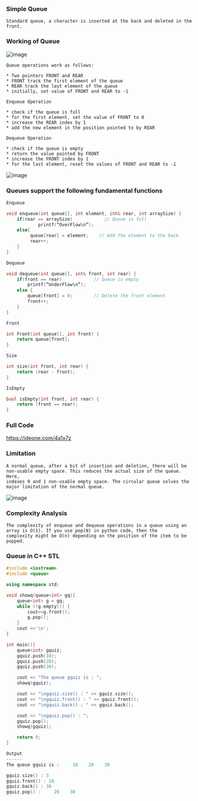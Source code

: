 ### Simple Queue

```
Standard queue, a character is inserted at the back and deleted in the front.
```
### Working of Queue

![image](https://user-images.githubusercontent.com/59710234/154790836-7a30a278-a061-42a9-a8e7-69b7044eb622.png)

```
Queue operations work as follows:

* Two pointers FRONT and REAR
* FRONT track the first element of the queue
* REAR track the last element of the queue
* initially, set value of FRONT and REAR to -1

Enqueue Operation

* check if the queue is full
* for the first element, set the value of FRONT to 0
* increase the REAR index by 1
* add the new element in the position pointed to by REAR

Dequeue Operation

* check if the queue is empty
* return the value pointed by FRONT
* increase the FRONT index by 1
* for the last element, reset the values of FRONT and REAR to -1

```
![image](https://user-images.githubusercontent.com/59710234/154790910-c835d3b4-af3c-4da1-b812-369818b5eb16.png)

### Queues support the following fundamental functions

```c++
Enqueue

void enqueue(int queue[], int element, int& rear, int arraySize) {
    if(rear == arraySize)            // Queue is full
            printf(“OverFlow\n”);
    else{
         queue[rear] = element;    // Add the element to the back
         rear++;
    }
}
```

```c++
Dequeue

void dequeue(int queue[], int& front, int rear) {
    if(front == rear)            // Queue is empty
        printf(“UnderFlow\n”);
    else {
        queue[front] = 0;        // Delete the front element
        front++;
    }
}
```
```c++
Front

int Front(int queue[], int front) {
    return queue[front];
}
```
```c++
Size

int size(int front, int rear) {
    return (rear - front);
}
```
```c++
IsEmpty

bool isEmpty(int front, int rear) {
    return (front == rear);
}
```

### Full Code

https://ideone.com/4a1x7z

### Limitation
```
A normal queue, after a bit of insertion and deletion, there will be non-usable empty space. This reduces the actual size of the queue. Here, 
indexes 0 and 1 non-usable empty space. The circular queue solves the major limitation of the normal queue.
```

![image](https://user-images.githubusercontent.com/59710234/154794725-c0b26263-fd2a-4394-b043-45ce91c50cff.png)

### Complexity Analysis
```
The complexity of enqueue and dequeue operations in a queue using an array is O(1). If you use pop(N) in python code, then the 
complexity might be O(n) depending on the position of the item to be popped.
```

### Queue in C++ STL

```c++
#include <iostream>
#include <queue>

using namespace std;

void showq(queue<int> gq){
	queue<int> g = gq;
	while (!g.empty()) {
		cout<<g.front();
		g.pop();
	}
	cout <<'\n';
}

int main(){
	queue<int> gquiz;
	gquiz.push(10);
	gquiz.push(20);
	gquiz.push(30);

	cout << "The queue gquiz is : ";
	showq(gquiz);

	cout << "\ngquiz.size() : " << gquiz.size();
	cout << "\ngquiz.front() : " << gquiz.front();
	cout << "\ngquiz.back() : " << gquiz.back();

	cout << "\ngquiz.pop() : ";
	gquiz.pop();
	showq(gquiz);

	return 0;
}

Output
------
The queue gquiz is :     10    20    30

gquiz.size() : 3
gquiz.front() : 10
gquiz.back() : 30
gquiz.pop() :     20    30
```
